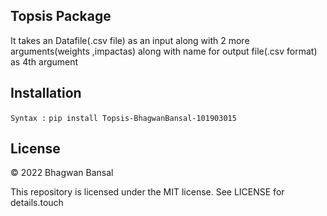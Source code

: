 ## Topsis Package
It takes an Datafile(.csv file) as an input along with 2 more arguments(weights ,impactas) along with name for output file(.csv format) as 4th argument

## Installation
```Syntax :```
```pip install Topsis-BhagwanBansal-101903015```

## License

© 2022 Bhagwan Bansal

This repository is licensed under the MIT license. See LICENSE for details.touch